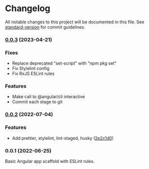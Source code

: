 # Changelog

All notable changes to this project will be documented in this file.
See [standard-version](https://github.com/conventional-changelog/standard-version) for commit guidelines.

### [0.0.3](https://github.com/EPAM-JS-Competency-center/angular-scaffold/compare/v0.0.2...v0.0.3) (2023-04-21)

### Fixes

* Replace deprecated "set-script" with "npm pkg set"
* Fix Stylelint config
* Fix RxJS ESLint rules

### Features

* Make call to @angular/cli interactive
* Commit each stage to git

### [0.0.2](https://github.com/EPAM-JS-Competency-center/angular-scaffold/compare/v0.0.1...v0.0.2) (2022-07-04)

### Features

* Add prettier, stylelint, lint-staged,
  husky ([2e2c1d0](https://github.com/EPAM-JS-Competency-center/angular-scaffold/commit/2e2c1d068ced95be7ffa4632bd88913cdddc1048))

### 0.0.1 (2022-06-25)

Basic Angular app scaffold with ESLint rules.
